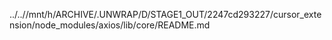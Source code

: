../..//mnt/h/ARCHIVE/.UNWRAP/D/STAGE1_OUT/2247cd293227/cursor_extension/node_modules/axios/lib/core/README.md